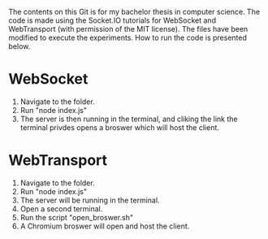 The contents on this Git is for my bachelor thesis in computer science. The code is made using the Socket.IO tutorials for WebSocket and WebTransport (with permission of the MIT license).
The files have been modified to execute the experiments. How to run the code is presented below. 

# WebSocket
1. Navigate to the folder.
2. Run "node index.js"
3. The server is then running in the terminal, and cliking the link the terminal privdes opens a broswer which will host the client.

# WebTransport
1. Navigate to the folder.
2. Run "node index.js"
3. The server will be running in the terminal.
4. Open a second terminal.
5. Run the script "open_broswer.sh"
6. A Chromium broswer will open and host the client.
